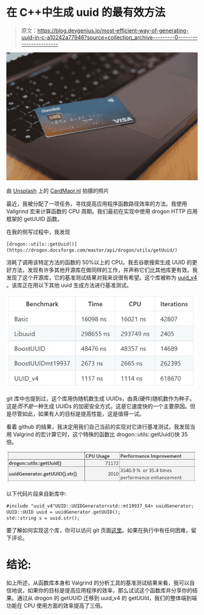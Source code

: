 # 在 C++中生成 uuid 的最有效方法

> 原文：<https://blog.devgenius.io/most-efficient-way-of-generating-uuid-in-c-a10242a77946?source=collection_archive---------0----------------------->

![](img/b1b1a5d6ae91bd6d87dc09112114a1ae.png)

由 [Unsplash](https://unsplash.com/s/photos/identity-card?utm_source=unsplash&utm_medium=referral&utm_content=creditCopyText) 上的 [CardMapr.nl](https://unsplash.com/@cardmapr?utm_source=unsplash&utm_medium=referral&utm_content=creditCopyText) 拍摄的照片

最近，我被分配了一项任务，寻找提高应用程序函数路径效率的方法。我使用 Vallgrind 宏来计算函数的 CPU 周期。我们最初在实现中使用 drogon HTTP 应用框架的 getUUID 函数。

在我的侧写过程中，我发现

```
[drogon::utils::getUuid()](https://drogon.docsforge.com/master/api/drogon/utils/getUuid/)
```

消耗了调用该特定方法的函数的 50%以上的 CPU。我去谷歌搜索生成 UUID 的更好方法，发现有许多其他开源库在做同样的工作，并声称它们比其他库更有效。我发现了这个开源库，它的基准测试结果对我来说很有希望。这个库被称为 [uuid_v4](https://github.com/crashoz/uuid_v4) 。该库正在用以下其他 uuid 生成方法进行基准测试。

![](img/19fe415fd66d5299964886754bfb6efb.png)

git 库中也提到过，这个库用伪随机数生成 UUIDs，由真(硬件)随机数作为种子。这是*而不是*一种生成 UUIDs 的加密安全方式。这是它速度快的一个主要原因。但是尽管如此，如果有人的目标是提高性能，这是值得一试。

看着 github 的结果，我决定用我们自己当前的实现对它进行基准测试，我发现当用 Valgrind 的宏计算它时，这个特殊的函数比 drogon::utils::getUuid()快 35 倍。

![](img/4511ddaccf628a353783329b72d31c98.png)

以下代码片段来自新库中:

```
#include "uuid_v4"UUID::UUIDGenerator<std::mt19937_64> uuidGenerator;
UUID::UUID uuid = uuidGenerator.getUUID();
std::string s = uuid.str();
```

要了解如何实现这个库，你可以访问 git 页面[这里](https://github.com/crashoz/uuid_v4)。如果在执行中有任何困难，留下评论。

# 结论:

如上所述，从函数库本身和 Valgrind 的分析工具的基准测试结果来看，我可以自信地说，如果你的目标是提高应用程序的效率，那么试试这个函数库并分享你的结果。通过从 drogon 的 getUUID 迁移到 uuid_v4 的 getUUId，我们的整体端到端功能在 CPU 使用方面的效率提高了三倍。